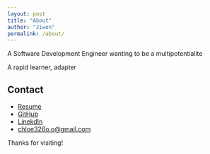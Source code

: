 ```yaml
---
layout: post
title: "About"
author: "Jiwon"
permalink: /about/
---
```


A Software Development Engineer wanting to be a multipotentialite

A rapid learner, adapter

## Contact

- [Resume](https://www.notion.so/Jiwon-Chung-615e499c90d145acb6a7046b79cdd7e6)
- [GitHub](https://github.com/chloejiwon)
- [LinekdIn](https://www.linkedin.com/in/jjiwon-chung/)
- <chloe326o.o@gmail.com>

Thanks for visiting!
